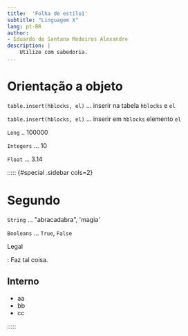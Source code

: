 ```yaml
---
title:  'Folha de estilo1'
subtitle: "Linguagem X"
lang: pt-BR
author:
- Eduardo de Santana Medeiros Alexandre
description: |
    Utilize com sabedoria.
...
```


# Orientação a objeto

`table.insert(hblocks, el)` ... inserir na tabela `hblocks` e `el`

`table.insert(hblocks, el)` ... inserir em `hblocks` elemento `el`


`Long` .. 100000

`Integers` ... 10

`Float` ... 3.14

::::: {#special .sidebar cols=2}

# Segundo

  `String` ... "abracadabra", 'magia'

  `Booleans` ... `True`, `False`

  Legal

  : Faz tal coisa.

## Interno

  - aa
  - bb
  - cc

:::::

